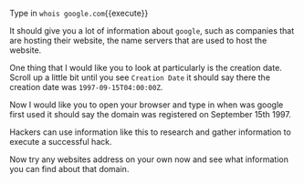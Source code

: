 Type in `whois google.com`{{execute}}  

It should give you a lot of information about `google`, such as companies that are hosting their website, the name servers that are used to host the website.  

One thing that I would like you to look at particularly is the creation date. Scroll up a little bit until you see `Creation Date` it should say there the creation date was `1997-09-15T04:00:00Z`.  

Now I would like you to open your browser and type in when was google first used it should say the domain was registered on September 15th 1997.  

Hackers can use information like this to research and gather information to execute a successful hack.      

Now try any websites address on your own now and see what information you can find about that domain.  
